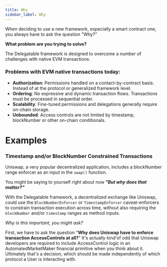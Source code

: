 ```yaml
---
title: Why
sidebar_label: Why
---
```


When deciding to use a new framework, especially a smart contract one, you always have to ask the question "Why?"

**What problem are you trying to solve?**

The Delegatable framework is designed to overcome a number of challenges with native EVM transactions.

### Problems with EVM native transactions today:

- **Authorization**: Permissions handled on a contact-by-contract basis. Instead of at the protocol or generalized framework level.
- **Ordering**: No expressive and dynamic transaction flows. Transactions must be processed in sequential order.
- **Scalability**: Fine-tuned permissions and delegations generally require on-chain storage.
- **Unbounded**: Access controls are not limited by timestamp, blockNumber or other on-chain conditionals.

# Examples

### Timestamp and/or BlockNumber Constrained Transactions

Uniswap, a very popular decentralized application, includes a blockNumber range enforcer as an input in the `swap()` function.

You might be saying to yourself right about now _**"But why does that matter?"**_

With the Delegatable framework, a decentralized exchange like Uniswap, could use the `BlockNumberEnforcer` or `TimestampEnforcer` caveat-enforcers to constrain transaction execution across time, without also requiring the `blockNumber` and/or `timestamp` ranges as method inputs.

_Why is this important, you might ask?_

First, we have to ask the question "**Why does Uniswap have to enforce transaction AccessControls at all?**" It's actually kind'of odd that Uniswap developers are required to include AccessControl logic in an AutomatedMarketMaker financial primitive when you think about it. Ultimately that's a decision, which should be made independently of which protocol a User is interacting with.
